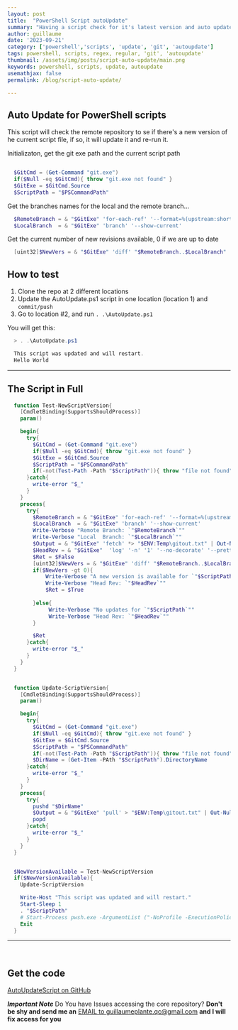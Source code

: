 ```yaml
---
layout: post
title:  "PowerShell Script autoUpdate"
summary: "Having a script check for it's latest version and auto update and relauch if available"
author: guillaume
date: '2023-09-21'
category: ['powershell','scripts', 'update', 'git', 'autoupdate']
tags: powershell, scripts, regex, regular, 'git', 'autoupdate'
thumbnail: /assets/img/posts/script-auto-update/main.png
keywords: powershell, scripts, update, autoupdate
usemathjax: false
permalink: /blog/script-auto-update/

---
```



## Auto Update for PowerShell scripts

This script will check the remote repository to se if there's a new version of he current script file, if so, it will update it and re-run it.

Initializaton, get the git exe path and the current script path


```powershell

  $GitCmd = (Get-Command "git.exe")
  if($Null -eq $GitCmd){ throw "git.exe not found" }
  $GitExe = $GitCmd.Source
  $ScriptPath = "$PSCommandPath"

```

Get the branches names for the local and the remote branch...


```powershell
  $RemoteBranch = & "$GitExe" 'for-each-ref' '--format=%(upstream:short)' "`"$(git symbolic-ref -q HEAD)`""
  $LocalBranch  = & "$GitExe" 'branch' '--show-current'
```


Get the current number of new revisions available, 0 if we are up to date

```powershell
  [uint32]$NewVers = & "$GitExe" 'diff' "$RemoteBranch..$LocalBranch"  "$ScriptPath" | Measure-Object -Line | Select -ExpandProperty Lines
```

## How to test

1. Clone the repo at 2 different locations
2. Update the AutoUpdate.ps1 script in one location (location 1) and ```commit/push```
3. Go to location #2, and run ```. .\AutoUpdate.ps1```

You will get this:

```powershell
  > . .\AutoUpdate.ps1

  This script was updated and will restart.
  Hello World
```


-------------------

## The Script in Full


```powershell
  function Test-NewScriptVersion{
    [CmdletBinding(SupportsShouldProcess)]
    param() 

    begin{
      try{
        $GitCmd = (Get-Command "git.exe")
        if($Null -eq $GitCmd){ throw "git.exe not found" }
        $GitExe = $GitCmd.Source
        $ScriptPath = "$PSCommandPath"
        if(-not(Test-Path -Path "$ScriptPath")){ throw "file not found" }
      }catch{
        write-error "$_"
      }
    }
    process{
      try{
        $RemoteBranch = & "$GitExe" 'for-each-ref' '--format=%(upstream:short)' "`"$(git symbolic-ref -q HEAD)`""
        $LocalBranch  = & "$GitExe" 'branch' '--show-current'
        Write-Verbose "Remote Branch: `"$RemoteBranch`""
        Write-Verbose "Local  Branch: `"$LocalBranch`""
        $Output = & "$GitExe" 'fetch' *> "$ENV:Temp\gitout.txt" | Out-Null
        $HeadRev = & "$GitExe"  'log' '-n' '1' '--no-decorate' '--pretty=format:%H'  "$ScriptPath"
        $Ret = $False
        [uint32]$NewVers = & "$GitExe" 'diff' "$RemoteBranch..$LocalBranch"  "$ScriptPath" | Measure-Object -Line | Select -ExpandProperty Lines
        if($NewVers -gt 0){
            Write-Verbose "A new version is available for `"$ScriptPath`"" 
            Write-Verbose "Head Rev: `"$HeadRev`""
            $Ret = $True
            
        }else{
             Write-Verbose "No updates for `"$ScriptPath`"" 
             Write-Verbose "Head Rev: `"$HeadRev`"" 
        }

        $Ret
      }catch{
        write-error "$_"
      }
    }
  }


  function Update-ScriptVersion{
    [CmdletBinding(SupportsShouldProcess)]
    param() 

    begin{
      try{
        $GitCmd = (Get-Command "git.exe")
        if($Null -eq $GitCmd){ throw "git.exe not found" }
        $GitExe = $GitCmd.Source
        $ScriptPath = "$PSCommandPath"
        if(-not(Test-Path -Path "$ScriptPath")){ throw "file not found" }
        $DirName = (Get-Item -PAth "$ScriptPath").DirectoryName
      }catch{
        write-error "$_"
      }
    }
    process{
      try{
        pushd "$DirName"
        $Output = & "$GitExe" 'pull' > "$ENV:Temp\gitout.txt" | Out-Null
        popd
      }catch{
        write-error "$_"
      }
    }
  }


  $NewVersionAvailable = Test-NewScriptVersion
  if($NewVersionAvailable){
    Update-ScriptVersion

    Write-Host "This script was updated and will restart."
    Start-Sleep 1
    . "$ScriptPath"
    # Start-Process pwsh.exe -ArgumentList ("-NoProfile -ExecutionPolicy Bypass -File `"{0}`"" -f $PSCommandPath)
    Exit
  }

```


-------------------


<br>


## Get the code 

[AutoUpdateScript on GitHub](https://github.com/arsscriptum/PowerShell.Public.Sandbox/tree/master/AutoUpdateScript)


***Important Note*** Do You have Issues accessing the core repository? **Don't be shy and send me an** [EMAIL to guillaumeplante.qc@gmail.com](mailto:guillaumeplante.qc@gmail.com) **and I will fix access for you**